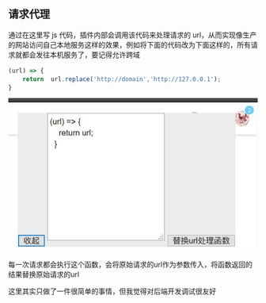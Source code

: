## 请求代理

通过在这里写 js 代码，插件内部会调用该代码来处理请求的 url，从而实现像生产的网站访问自己本地服务这样的效果，例如将下面的代码改为下面这样的，所有请求就都会发往本机服务了，要记得允许跨域

```javascript
(url) => {
    return  url.replace('http://domain','http://127.0.0.1');
}
```

![效果图](./doc/效果图.jpg)

每一次请求都会执行这个函数，会将原始请求的url作为参数传入，将函数返回的结果替换原始请求的url

这里其实只做了一件很简单的事情，但我觉得对后端开发调试很友好